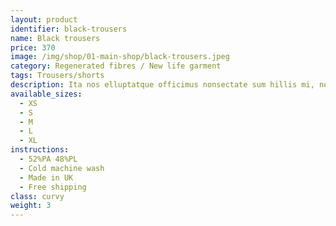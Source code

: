 ```yaml
---
layout: product
identifier: black-trousers
name: Black trousers
price: 370
image: /img/shop/01-main-shop/black-trousers.jpeg
category: Regenerated fibres / New life garment
tags: Trousers/shorts
description: Ita nos elluptatque officimus nonsectate sum hillis mi, nosapiet pligenet ani quossi aut aliquia iuntus electatiam solo tectet rem fugitio quo
available_sizes:
  - XS
  - S
  - M
  - L
  - XL
instructions:
  - 52%PA 48%PL
  - Cold machine wash
  - Made in UK
  - Free shipping
class: curvy
weight: 3
---
```

